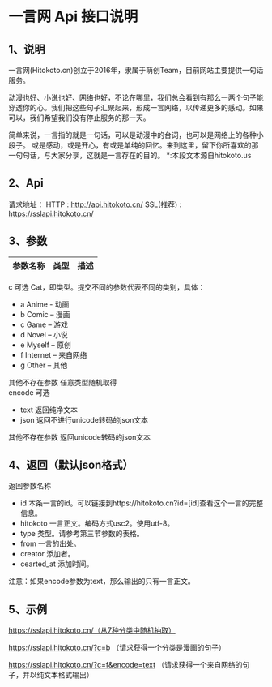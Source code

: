 一言网 Api 接口说明
===
## 1、说明

一言网(Hitokoto.cn)创立于2016年，隶属于萌创Team，目前网站主要提供一句话服务。

动漫也好、小说也好、网络也好，不论在哪里，我们总会看到有那么一两个句子能穿透你的心。我们把这些句子汇聚起来，形成一言网络，以传递更多的感动。如果可以，我们希望我们没有停止服务的那一天。

简单来说，一言指的就是一句话，可以是动漫中的台词，也可以是网络上的各种小段子。
或是感动，或是开心，有或是单纯的回忆。来到这里，留下你所喜欢的那一句句话，与大家分享，这就是一言存在的目的。
*:本段文本源自hitokoto.us
## 2、Api

请求地址：
HTTP : http://api.hitokoto.cn/
SSL(推荐) : https://sslapi.hitokoto.cn/
## 3、参数

| 参数名称 | 类型 |	描述|
|--|:--:|--:|
c 	可选 	Cat，即类型。提交不同的参数代表不同的类别，具体：
- a 	Anime - 动画
- b 	Comic – 漫画
- c 	Game – 游戏
- d 	Novel – 小说
- e 	Myself – 原创
- f 	Internet – 来自网络
- g 	Other – 其他

其他不存在参数 	任意类型随机取得<br/>
encode 	可选
- text 	返回纯净文本
- json 	返回不进行unicode转码的json文本

其他不存在参数 	返回unicode转码的json文本

## 4、返回（默认json格式）
返回参数名称 	
- id 	本条一言的id。可以链接到https://hitokoto.cn?id=[id]查看这个一言的完整信息。
- hitokoto 	一言正文。编码方式usc2。使用utf-8。
- type 	类型。请参考第三节参数的表格。
- from 	一言的出处。
- creator 	添加者。
- cearted_at 	添加时间。

注意：如果encode参数为text，那么输出的只有一言正文。
## 5、示例

https://sslapi.hitokoto.cn/（从7种分类中随机抽取）

https://sslapi.hitokoto.cn/?c=b （请求获得一个分类是漫画的句子）

https://sslapi.hitokoto.cn/?c=f&encode=text （请求获得一个来自网络的句子，并以纯文本格式输出） 